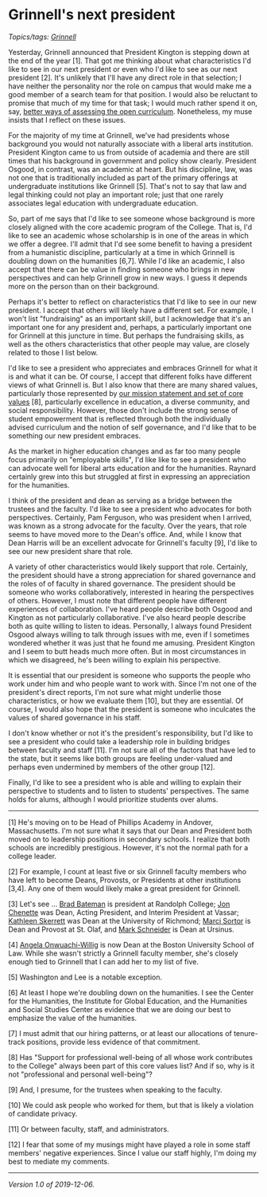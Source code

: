 Grinnell's next president
=========================

*Topics/tags: [Grinnell](index-grinnell)*

Yesterday, Grinnell announced that President Kington is stepping
down at the end of the year [1].  That got me thinking about what
characteristics I'd like to see in our next president or even who
I'd like to see as our next president [2].  It's unlikely that I'll
have any direct role in that selection; I have neither the personality
nor the role on campus that would make me a good member of a search
team for that position.  I would also be reluctant to promise that
much of my time for that task; I would much rather spend it on,
say, [better ways of assessing the open
curriculum](innovation-fund-2019-09-27).  Nonetheless, my muse
insists that I reflect on these issues.

For the majority of my time at Grinnell, we've had presidents whose
background you would not naturally associate with a liberal arts
institution.  President Kington came to us from outside of academia
and there are still times that his background in government and
policy show clearly.  President Osgood, in contrast, was an academic
at heart.  But his discipline, law, was not one that is traditionally
included as part of the primary offerings at undergraduate institutions
like Grinnell [5].  That's not to say that law and legal thinking
could not play an important role; just that one rarely associates
legal education with undergraduate education.

So, part of me says that I'd like to see someone whose background
is more closely aligned with the core academic program of the
College.  That is, I'd like to see an academic whose scholarship
is in one of the areas in which we offer a degree.  I'll admit that
I'd see some benefit to having a president from a humanistic
discipline, particularly at a time in which Grinnell is doubling
down on the humanities [6,7].  While I'd like an academic, I also
accept that there can be value in finding someone who brings in new
perspectives and can help Grinnell grow in new ways.  I guess it
depends more on the person than on their background.

Perhaps it's better to reflect on characteristics that I'd like to
see in our new president.  I accept that others will likely have a
different set.  For example, I won't list "fundraising" as an
important skill, but I acknowledge that it's an important one for
any president and, perhaps, a particularly important one for Grinnell
at this juncture in time. But perhaps the fundraising skills, as
well as the others characteristics that other people may value, are
closely related to those I list below.

I'd like to see a president who appreciates and embraces Grinnell
for what it is and what it can be.  Of course, I accept that different
folks have different views of what Grinnell is.  But I also know
that there are many shared values, particularly those represented
by [our mission statement and set of core
values](https://www.grinnell.edu/about/at-a-glance/mission) [8],
particularly excellence in education, a diverse community, and
social responsibility.  However, those don't include the strong
sense of student empowerment that is reflected through both the
individually advised curriculum and the notion of self governance,
and I'd like that to be something our new president embraces.

As the market in higher education changes and as far too many people
focus primarily on "employable skills", I'd like like to see a
president who can advocate well for liberal arts education and for
the humanities.  Raynard certainly grew into this but struggled
at first in expressing an appreciation for the humanities.

I think of the president and dean as serving as a bridge between
the trustees and the faculty.  I'd like to see a president who
advocates for both perspectives.  Certainly, Pam Ferguson, who was
president when I arrived, was known as a strong advocate for the
faculty.  Over the years, that role seems to have moved more to the
Dean's office.  And, while I know that Dean Harris will be an
excellent advocate for Grinnell's faculty [9], I'd like to see our
new president share that role.

A variety of other characteristics would likely support that role.
Certainly, the president should have a strong appreciation for
shared governance and the roles of of faculty in shared governance.
The president should be someone who works collaboratively, interested
in hearing the perspectives of others.  However, I must note that
different people have different experiences of collaboration.  I've
heard people describe both Osgood and Kington as not particularly
collaborative.  I've also heard people describe both as quite willing
to listen to ideas.  Personally, I always found President Osgood
always willing to talk through issues with me, even if I sometimes
wondered whether it was just that he found me amusing.  President
Kington and I seem to butt heads much more often.  But in most
circumstances in which we disagreed, he's been willing to explain
his perspective.

It is essential that our president is someone who supports the
people who work under him and who people want to work with.  Since
I'm not one of the president's direct reports, I'm not sure what
might underlie those characteristics, or how we evaluate them [10],
but they are essential.  Of course, I would also hope that the president
is someone who inculcates the values of shared governance in his
staff.

I don't know whether or not it's the president's responsibility,
but I'd like to see a president who could take a leadership role
in building bridges between faculty and staff [11].  I'm not sure
all of the factors that have led to the state, but it seems like 
both groups are feeling under-valued and perhaps even undermined
by members of the other group [12].

Finally, I'd like to see a president who is able and willing to
explain their perspective to students and to listen to students'
perspectives.  The same holds for alums, although I would prioritize
students over alums.

---

[1] He's moving on to be Head of Phillips Academy in Andover, Massachusetts.
I'm not sure what it says that our Dean and President both moved on to
leadership positions in secondary schools.  I realize that both schools
are incredibly prestigious.  However, it's not the normal path for a
college leader.

[2] For example, I count at least five or six Grinnell faculty members who
have left to become Deans, Provosts, or Presidents at other
institutions [3,4].  Any one of them would likely make a great president
for Grinnell.

[3] Let's see ... [Brad
Bateman](https://www.randolphcollege.edu/president/bradley-w-bateman/) is
president at Randolph College; [Jon
Chenette](https://www.vassar.edu/faculty/jochenette/) was Dean,
Acting President, and Interim President at Vassar; [Kathleen
Skerrett](https://as.richmond.edu/contact/kskerret/) was Dean at
the University of Richmond; [Marci
Sortor](https://wp.stolaf.edu/doc/provost-sortor/) is Dean and
Provost at St. Olaf, and [Mark
Schneider](https://www.ursinus.edu/live/profiles/3174-mark-schneider) is
Dean at Ursinus.  

[4] [Angela
Onwuachi-Willig](https://www.bu.edu/law/profile/angela-onwuachi-willig/) is
now Dean at the Boston University School of Law.  While she wasn't
strictly a Grinnell faculty member, she's closely enough tied to
Grinnell that I can add her to my list of five.

[5] Washington and Lee is a notable exception.

[6] At least I hope we're doubling down on the humanities.  I see the
Center for the Humanities, the Institute for Global Education, and the
Humanities and Social Studies Center as evidence that we are
doing our best to emphasize the value of the humanities.

[7] I must admit that our hiring patterns, or at least our allocations
of tenure-track positions, provide less evidence of that commitment.

[8] Has "Support for professional well-being of all whose work
contributes to the College" always been part of this core values
list?  And if so, why is it not "professional and personal well-being"?

[9] And, I presume, for the trustees when speaking to the faculty.

[10] We could ask people who worked for them, but that is likely
a violation of candidate privacy.

[11] Or between faculty, staff, and administrators.

[12] I fear that some of my musings might have played a role in
some staff members' negative experiences.  Since I value our
staff highly, I'm doing my best to mediate my comments.

---

*Version 1.0 of 2019-12-06.*
